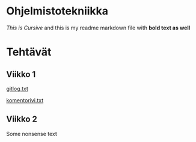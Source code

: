 # Ohjelmistotekniikka
*This is Cursive* and this is my readme markdown file with **bold text as well**
# Tehtävät

## Viikko 1

[gitlog.txt](https://github.com/RadicalOyster/ot-harjoitustyo/blob/master/laskarit/viikko1/gitlog.txt)

[komentorivi.txt](https://github.com/RadicalOyster/ot-harjoitustyo/blob/master/laskarit/viikko1/komentorivi.txt)

## Viikko 2

Some nonsense text
